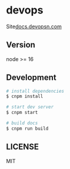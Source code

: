 # devops

Site[docs.devopsn.com](docs.devopsn.com)

## Version

node >= 16

## Development

```bash
# install dependencies
$ cnpm install

# start dev server
$ cnpm start

# build docs
$ cnpm run build
```

## LICENSE

MIT
